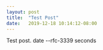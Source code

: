 ```yaml
---
layout: post
title:  "Test Post"
date:   2019-12-18 10:14:12-08:00
---
```

Test post.
date --rfc-3339 seconds
